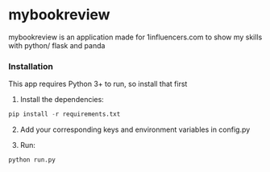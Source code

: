 # mybookreview
mybookreview is an application made for 1influencers.com to show my skills with python/ flask and panda

### Installation

This app requires Python 3+ to run, so install that first

1. Install the dependencies:

```python
pip install -r requirements.txt
```

2. Add your corresponding keys and environment variables in config.py

3. Run:

```python
python run.py
```
